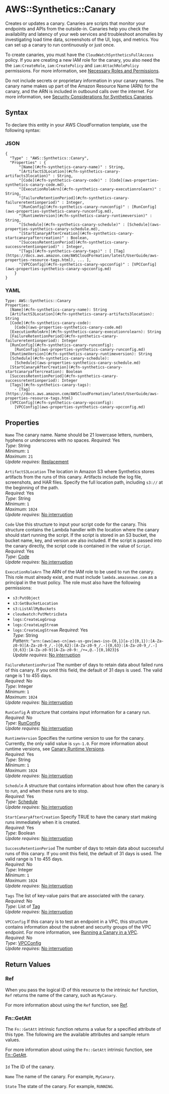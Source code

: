 # AWS::Synthetics::Canary<a name="aws-resource-synthetics-canary"></a>

Creates or updates a canary\. Canaries are scripts that monitor your endpoints and APIs from the outside\-in\. Canaries help you check the availability and latency of your web services and troubleshoot anomalies by investigating load time data, screenshots of the UI, logs, and metrics\. You can set up a canary to run continuously or just once\. 

To create canaries, you must have the `CloudWatchSyntheticsFullAccess` policy\. If you are creating a new IAM role for the canary, you also need the the `iam:CreateRole`, `iam:CreatePolicy` and `iam:AttachRolePolicy` permissions\. For more information, see [Necessary Roles and Permissions](https://docs.aws.amazon.com/AmazonCloudWatch/latest/monitoring/CloudWatch_Synthetics_Canaries_Roles)\.

Do not include secrets or proprietary information in your canary names\. The canary name makes up part of the Amazon Resource Name \(ARN\) for the canary, and the ARN is included in outbound calls over the internet\. For more information, see [Security Considerations for Synthetics Canaries](https://docs.aws.amazon.com/AmazonCloudWatch/latest/monitoring/servicelens_canaries_security.html)\.

## Syntax<a name="aws-resource-synthetics-canary-syntax"></a>

To declare this entity in your AWS CloudFormation template, use the following syntax:

### JSON<a name="aws-resource-synthetics-canary-syntax.json"></a>

```
{
  "Type" : "AWS::Synthetics::Canary",
  "Properties" : {
      "[Name](#cfn-synthetics-canary-name)" : String,
      "[ArtifactS3Location](#cfn-synthetics-canary-artifacts3location)" : String,
      "[Code](#cfn-synthetics-canary-code)" : [Code](aws-properties-synthetics-canary-code.md),
      "[ExecutionRoleArn](#cfn-synthetics-canary-executionrolearn)" : String,
      "[FailureRetentionPeriod](#cfn-synthetics-canary-failureretentionperiod)" : Integer,
      "[RunConfig](#cfn-synthetics-canary-runconfig)" : [RunConfig](aws-properties-synthetics-canary-runconfig.md),
      "[RuntimeVersion](#cfn-synthetics-canary-runtimeversion)" : String,
      "[Schedule](#cfn-synthetics-canary-schedule)" : [Schedule](aws-properties-synthetics-canary-schedule.md),
      "[StartCanaryAfterCreation](#cfn-synthetics-canary-startcanaryaftercreation)" : Boolean,
      "[SuccessRetentionPeriod](#cfn-synthetics-canary-successretentionperiod)" : Integer,
      "[Tags](#cfn-synthetics-canary-tags)" : [ [Tag](https://docs.aws.amazon.com/AWSCloudFormation/latest/UserGuide/aws-properties-resource-tags.html), ... ],
      "[VPCConfig](#cfn-synthetics-canary-vpcconfig)" : [VPCConfig](aws-properties-synthetics-canary-vpcconfig.md)
    }
}
```

### YAML<a name="aws-resource-synthetics-canary-syntax.yaml"></a>

```
Type: AWS::Synthetics::Canary
Properties: 
  [Name](#cfn-synthetics-canary-name): String
  [ArtifactS3Location](#cfn-synthetics-canary-artifacts3location): String
  [Code](#cfn-synthetics-canary-code): 
    [Code](aws-properties-synthetics-canary-code.md)
  [ExecutionRoleArn](#cfn-synthetics-canary-executionrolearn): String
  [FailureRetentionPeriod](#cfn-synthetics-canary-failureretentionperiod): Integer
  [RunConfig](#cfn-synthetics-canary-runconfig): 
    [RunConfig](aws-properties-synthetics-canary-runconfig.md)
  [RuntimeVersion](#cfn-synthetics-canary-runtimeversion): String
  [Schedule](#cfn-synthetics-canary-schedule): 
    [Schedule](aws-properties-synthetics-canary-schedule.md)
  [StartCanaryAfterCreation](#cfn-synthetics-canary-startcanaryaftercreation): Boolean
  [SuccessRetentionPeriod](#cfn-synthetics-canary-successretentionperiod): Integer
  [Tags](#cfn-synthetics-canary-tags): 
    - [Tag](https://docs.aws.amazon.com/AWSCloudFormation/latest/UserGuide/aws-properties-resource-tags.html)
  [VPCConfig](#cfn-synthetics-canary-vpcconfig): 
    [VPCConfig](aws-properties-synthetics-canary-vpcconfig.md)
```

## Properties<a name="aws-resource-synthetics-canary-properties"></a>
  
`Name`   <a name="cfn-synthetics-canary-name"></a>
The canary name. Name should be 21 lowercase letters, numbers, hyphens or underscores with no spaces.
*Required*: Yes  
*Type*: String  
*Minimum*: `1`  
*Maximum*: `21`  
*Update requires*: [Replacement](https://docs.aws.amazon.com/AWSCloudFormation/latest/UserGuide/using-cfn-updating-stacks-update-behaviors.html#update-replacement)


`ArtifactS3Location`  <a name="cfn-synthetics-canary-artifacts3location"></a>
The location in Amazon S3 where Synthetics stores artifacts from the runs of this canary\. Artifacts include the log file, screenshots, and HAR files\. Specify the full location path, including `s3://` at the beginning of the path\.  
*Required*: Yes  
*Type*: String  
*Minimum*: `1`  
*Maximum*: `1024`  
*Update requires*: [No interruption](https://docs.aws.amazon.com/AWSCloudFormation/latest/UserGuide/using-cfn-updating-stacks-update-behaviors.html#update-no-interrupt)

`Code`  <a name="cfn-synthetics-canary-code"></a>
Use this structure to input your script code for the canary\. This structure contains the Lambda handler with the location where the canary should start running the script\. If the script is stored in an S3 bucket, the bucket name, key, and version are also included\. If the script is passed into the canary directly, the script code is contained in the value of `Script`\.   
*Required*: Yes  
*Type*: [Code](aws-properties-synthetics-canary-code.md)  
*Update requires*: [No interruption](https://docs.aws.amazon.com/AWSCloudFormation/latest/UserGuide/using-cfn-updating-stacks-update-behaviors.html#update-no-interrupt)

`ExecutionRoleArn`  <a name="cfn-synthetics-canary-executionrolearn"></a>
The ARN of the IAM role to be used to run the canary\. This role must already exist, and must include `lambda.amazonaws.com` as a principal in the trust policy\. The role must also have the following permissions:  
+  `s3:PutObject` 
+  `s3:GetBucketLocation` 
+  `s3:ListAllMyBuckets` 
+  `cloudwatch:PutMetricData` 
+  `logs:CreateLogGroup` 
+  `logs:CreateLogStream` 
+  `logs:CreateLogStream` 
*Required*: Yes  
*Type*: String  
*Pattern*: `^arn:(aws|aws-cn|aws-us-gov|aws-iso-{0,1}[a-z]{0,1}):[A-Za-z0-9][A-Za-z0-9_/.-]{0,62}:[A-Za-z0-9_/.-]{0,63}:[A-Za-z0-9_/.-]{0,63}:[A-Za-z0-9][A-Za-z0-9:_/+=,@.-]{0,1023}$`  
*Update requires*: [No interruption](https://docs.aws.amazon.com/AWSCloudFormation/latest/UserGuide/using-cfn-updating-stacks-update-behaviors.html#update-no-interrupt)

`FailureRetentionPeriod`  <a name="cfn-synthetics-canary-failureretentionperiod"></a>
The number of days to retain data about failed runs of this canary\. If you omit this field, the default of 31 days is used\. The valid range is 1 to 455 days\.  
*Required*: No  
*Type*: Integer  
*Minimum*: `1`  
*Maximum*: `1024`  
*Update requires*: [No interruption](https://docs.aws.amazon.com/AWSCloudFormation/latest/UserGuide/using-cfn-updating-stacks-update-behaviors.html#update-no-interrupt)

`RunConfig`  <a name="cfn-synthetics-canary-runconfig"></a>
A structure that contains input information for a canary run\.  
*Required*: No  
*Type*: [RunConfig](aws-properties-synthetics-canary-runconfig.md)  
*Update requires*: [No interruption](https://docs.aws.amazon.com/AWSCloudFormation/latest/UserGuide/using-cfn-updating-stacks-update-behaviors.html#update-no-interrupt)

`RuntimeVersion`  <a name="cfn-synthetics-canary-runtimeversion"></a>
Specifies the runtime version to use for the canary\. Currently, the only valid value is `syn-1.0`\. For more information about runtime versions, see [ Canary Runtime Versions](https://docs.aws.amazon.com/AmazonCloudWatch/latest/monitoring/CloudWatch_Synthetics_Canaries_Library.html)\.  
*Required*: Yes  
*Type*: String  
*Minimum*: `1`  
*Maximum*: `1024`  
*Update requires*: [No interruption](https://docs.aws.amazon.com/AWSCloudFormation/latest/UserGuide/using-cfn-updating-stacks-update-behaviors.html#update-no-interrupt)

`Schedule`  <a name="cfn-synthetics-canary-schedule"></a>
A structure that contains information about how often the canary is to run, and when these runs are to stop\.  
*Required*: Yes  
*Type*: [Schedule](aws-properties-synthetics-canary-schedule.md)  
*Update requires*: [No interruption](https://docs.aws.amazon.com/AWSCloudFormation/latest/UserGuide/using-cfn-updating-stacks-update-behaviors.html#update-no-interrupt)

`StartCanaryAfterCreation`  <a name="cfn-synthetics-canary-startcanaryaftercreation"></a>
Specify TRUE to have the canary start making runs immediately when it is created\.  
*Required*: Yes  
*Type*: Boolean  
*Update requires*: [No interruption](https://docs.aws.amazon.com/AWSCloudFormation/latest/UserGuide/using-cfn-updating-stacks-update-behaviors.html#update-no-interrupt)

`SuccessRetentionPeriod`  <a name="cfn-synthetics-canary-successretentionperiod"></a>
The number of days to retain data about successful runs of this canary\. If you omit this field, the default of 31 days is used\. The valid range is 1 to 455 days\.  
*Required*: No  
*Type*: Integer  
*Minimum*: `1`  
*Maximum*: `1024`  
*Update requires*: [No interruption](https://docs.aws.amazon.com/AWSCloudFormation/latest/UserGuide/using-cfn-updating-stacks-update-behaviors.html#update-no-interrupt)

`Tags`  <a name="cfn-synthetics-canary-tags"></a>
The list of key\-value pairs that are associated with the canary\.  
*Required*: No  
*Type*: List of [Tag](https://docs.aws.amazon.com/AWSCloudFormation/latest/UserGuide/aws-properties-resource-tags.html)  
*Update requires*: [No interruption](https://docs.aws.amazon.com/AWSCloudFormation/latest/UserGuide/using-cfn-updating-stacks-update-behaviors.html#update-no-interrupt)

`VPCConfig`  <a name="cfn-synthetics-canary-vpcconfig"></a>
If this canary is to test an endpoint in a VPC, this structure contains information about the subnet and security groups of the VPC endpoint\. For more information, see [ Running a Canary in a VPC](https://docs.aws.amazon.com/AmazonCloudWatch/latest/monitoring/CloudWatch_Synthetics_Canaries_VPC.html)\.  
*Required*: No  
*Type*: [VPCConfig](aws-properties-synthetics-canary-vpcconfig.md)  
*Update requires*: [No interruption](https://docs.aws.amazon.com/AWSCloudFormation/latest/UserGuide/using-cfn-updating-stacks-update-behaviors.html#update-no-interrupt)

## Return Values<a name="aws-resource-synthetics-canary-return-values"></a>

### Ref<a name="aws-resource-synthetics-canary-return-values-ref"></a>

When you pass the logical ID of this resource to the intrinsic `Ref` function, `Ref` returns the name of the canary, such as `MyCanary`\.

For more information about using the `Ref` function, see [Ref](https://docs.aws.amazon.com/AWSCloudFormation/latest/UserGuide/intrinsic-function-reference-ref.html)\.

### Fn::GetAtt<a name="aws-resource-synthetics-canary-return-values-fn--getatt"></a>

The `Fn::GetAtt` intrinsic function returns a value for a specified attribute of this type\. The following are the available attributes and sample return values\.

For more information about using the `Fn::GetAtt` intrinsic function, see [Fn::GetAtt](https://docs.aws.amazon.com/AWSCloudFormation/latest/UserGuide/intrinsic-function-reference-getatt.html)\.

#### <a name="aws-resource-synthetics-canary-return-values-fn--getatt-fn--getatt"></a>

`Id`  <a name="Id-fn::getatt"></a>
The ID of the canary\.

`Name`  <a name="Name-fn::getatt"></a>
The name of the canary\. For example, `MyCanary`\.

`State`  <a name="State-fn::getatt"></a>
The state of the canary\. For example, `RUNNING`\.
